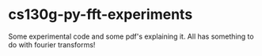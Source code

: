 # cs130g-py-fft-experiments

Some experimental code and some pdf's explaining it.
All has something to do with fourier transforms!
